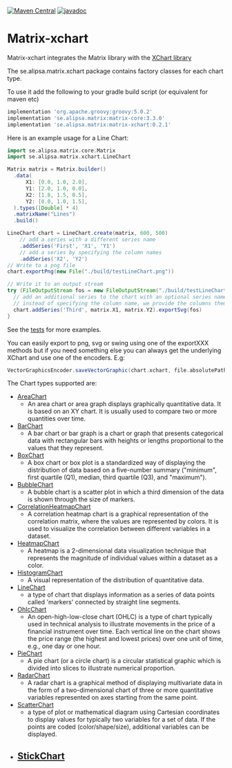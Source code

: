 [![Maven Central](https://maven-badges.herokuapp.com/maven-central/se.alipsa.matrix/matrix-xchart/badge.svg)](https://maven-badges.herokuapp.com/maven-central/se.alipsa.matrix/matrix-xchart)
[![javadoc](https://javadoc.io/badge2/se.alipsa.matrix/matrix-xchart/javadoc.svg)](https://javadoc.io/doc/se.alipsa.matrix/matrix-xchart)
# Matrix-xchart

Matrix-xchart integrates the Matrix library with the [XChart library](https://knowm.org/open-source/xchart/)

The se.alipsa.matrix.xchart package contains factory classes for each chart type.

To use it add the following to your gradle build script (or equivalent for maven etc)
```groovy
implementation 'org.apache.groovy:groovy:5.0.2'
implementation 'se.alipsa.matrix:matrix-core:3.3.0'
implementation 'se.alipsa.matrix:matrix-xchart:0.2.1'
```
Here is an example usage for a Line Chart:

```groovy
import se.alipsa.matrix.core.Matrix
import se.alipsa.matrix.xchart.LineChart

Matrix matrix = Matrix.builder()
  .data(
      X1: [0.0, 1.0, 2.0],
      Y1: [2.0, 1.0, 0.0],
      X2: [1.8, 1.5, 0.5],
      Y2: [0.0, 1.0, 1.5],
  ).types([Double] * 4)
  .matrixName("Lines")
  .build()

LineChart chart = LineChart.create(matrix, 600, 500)
    // add a series with a different series name
    .addSeries('First', 'X1', 'Y1')
    // add a series by specifying the column names
    .addSeries('X2', 'Y2')
// Write to a png file
chart.exportPng(new File("./build/testLineChart.png"))

// Write it to an output stream
try (FileOutputStream fos = new FileOutputStream("./build/testLineChart2.svg")) {
  // add an additional series to the chart with an optional series name
  // instead of specifying the column name, we provide the columns themselves
  chart.addSeries('Third', matrix.X1, matrix.Y2).exportSvg(fos)
}
```
See the [tests](https://github.com/Alipsa/matrix/tree/main/matrix-xchart/src/test/groovy/test/alipsa/matrix/xchart) for more examples.

You can easily export to png, svg or swing using one of the exportXXX methods but if you need something else you can always get the underlying XChart and use one of the encoders. E.g:
```groovy
VectorGraphicsEncoder.saveVectorGraphic(chart.xchart, file.absolutePath, VectorGraphicsEncoder.VectorGraphicsFormat.PDF)
```

The Chart types supported are:
- [AreaChart](https://github.com/Alipsa/matrix/blob/main/matrix-xchart/src/main/groovy/se/alipsa/matrix/xchart/AreaChart.groovy)
  -  An area chart or area graph displays graphically quantitative data. It is based on an XY chart. It is usually used to compare two or more quantities over time. 
- [BarChart](https://github.com/Alipsa/matrix/blob/main/matrix-xchart/src/main/groovy/se/alipsa/matrix/xchart/BarChart.groovy)
  - A bar chart or bar graph is a chart or graph that presents categorical data with rectangular bars with heights or lengths proportional to the values that they represent.
- [BoxChart](https://github.com/Alipsa/matrix/blob/main/matrix-xchart/src/main/groovy/se/alipsa/matrix/xchart/BoxChart.groovy)
  - A box chart or box plot is a standardized way of displaying the distribution of data based on a five-number summary ("minimum", first quartile (Q1), median, third quartile (Q3), and "maximum").
- [BubbleChart](https://github.com/Alipsa/matrix/blob/main/matrix-xchart/src/main/groovy/se/alipsa/matrix/xchart/BubbleChart.groovy)
  - A bubble chart is a scatter plot in which a third dimension of the data is shown through the size of markers.
- [CorrelationHeatmapChart](https://github.com/Alipsa/matrix/blob/main/matrix-xchart/src/main/groovy/se/alipsa/matrix/xchart/CorrelationHeatmapChart.groovy)
  - A correlation heatmap chart is a graphical representation of the correlation matrix, where the values are represented by colors. It is used to visualize the correlation between different variables in a dataset.
- [HeatmapChart](https://github.com/Alipsa/matrix/blob/main/matrix-xchart/src/main/groovy/se/alipsa/matrix/xchart/HeatmapChart.groovy)
  - A heatmap is a 2-dimensional data visualization technique that represents the magnitude of individual values within a dataset as a color.
- [HistogramChart](https://github.com/Alipsa/matrix/blob/main/matrix-xchart/src/main/groovy/se/alipsa/matrix/xchart/HistogramChart.groovy)
  - A visual representation of the distribution of quantitative data.
- [LineChart](https://github.com/Alipsa/matrix/blob/main/matrix-xchart/src/main/groovy/se/alipsa/matrix/xchart/LineChart.groovy)
  - a type of chart that displays information as a series of data points called 'markers' connected by straight line segments.
- [OhlcChart](https://github.com/Alipsa/matrix/blob/main/matrix-xchart/src/main/groovy/se/alipsa/matrix/xchart/OhlcChart.groovy)
  - An open-high-low-close chart (OHLC) is a type of chart typically used in technical analysis to illustrate movements in the price of a financial instrument over time. Each vertical line on the chart shows the price range (the highest and lowest prices) over one unit of time, e.g., one day or one hour. 
- [PieChart](https://github.com/Alipsa/matrix/blob/main/matrix-xchart/src/main/groovy/se/alipsa/matrix/xchart/PieChart.groovy)
  - A pie chart (or a circle chart) is a circular statistical graphic which is divided into slices to illustrate numerical proportion.
- [RadarChart](https://github.com/Alipsa/matrix/blob/main/matrix-xchart/src/main/groovy/se/alipsa/matrix/xchart/RadarChart.groovy)
  - A radar chart is a graphical method of displaying multivariate data in the form of a two-dimensional chart of three or more quantitative variables represented on axes starting from the same point.
- [ScatterChart](https://github.com/Alipsa/matrix/blob/main/matrix-xchart/src/main/groovy/se/alipsa/matrix/xchart/ScatterChart.groovy)
  - a type of plot or mathematical diagram using Cartesian coordinates to display values for typically two variables for a set of data. If the points are coded (color/shape/size), additional variables can be displayed.
- [StickChart](https://github.com/Alipsa/matrix/blob/main/matrix-xchart/src/main/groovy/se/alipsa/matrix/xchart/StickChart.groovy)
  -